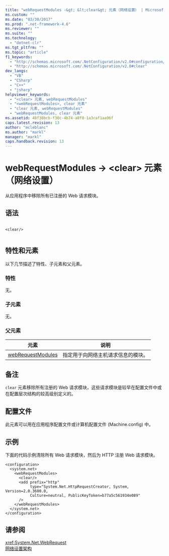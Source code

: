```yaml
---
title: "webRequestModules -&gt; &lt;clear&gt; 元素（网络设置） | Microsoft Docs"
ms.custom: ""
ms.date: "03/30/2017"
ms.prod: ".net-framework-4.6"
ms.reviewer: ""
ms.suite: ""
ms.technology: 
  - "dotnet-clr"
ms.tgt_pltfrm: ""
ms.topic: "article"
f1_keywords: 
  - "http://schemas.microsoft.com/.NetConfiguration/v2.0#configuration/system.net/webRequestModules/clear"
  - "http://schemas.microsoft.com/.NetConfiguration/v2.0#clear"
dev_langs: 
  - "VB"
  - "CSharp"
  - "C++"
  - "jsharp"
helpviewer_keywords: 
  - "<clear> 元素, webRequestModules"
  - "<webRequestModules>, clear 元素"
  - "clear 元素, webRequestModules"
  - "webRequestModules, clear 元素"
ms.assetid: 48f38bcb-f30c-4b74-a8f0-1a3caf1aa96f
caps.latest.revision: 13
author: "mcleblanc"
ms.author: "markl"
manager: "markl"
caps.handback.revision: 13
---
```

# webRequestModules -&gt; &lt;clear&gt; 元素（网络设置）
从应用程序中移除所有已注册的 Web 请求模块。  
  
## 语法  
  
```  
  
<clear/>  
  
```  
  
## 特性和元素  
 以下几节描述了特性、子元素和父元素。  
  
### 特性  
 无。  
  
### 子元素  
 无。  
  
### 父元素  
  
|**元素**|**说明**|  
|------------|------------|  
|[webRequestModules](../../../../../docs/framework/configure-apps/file-schema/network/webrequestmodules-element-network-settings.md)|指定用于向网络主机请求信息的模块。|  
  
## 备注  
 `clear` 元素移除所有注册的 Web 请求模块，这些请求模块是较早在配置文件中或在配置层次结构的较高级别定义的。  
  
## 配置文件  
 此元素可以用在应用程序配置文件或计算机配置文件 \(Machine.config\) 中。  
  
## 示例  
 下面的代码示例清除所有 Web 请求模块，然后为 HTTP 注册 Web 请求模块。  
  
```  
<configuration>  
  <system.net>  
    <webRequestModules>  
      <clear/>  
      <add prefix="http"  
           type="System.Net.HttpRequestCreator, System, Version=2.0.3600.0,  
           Culture=neutral, PublicKeyToken=b77a5c561934e089"  
      />  
    </webRequestModules>  
  </system.net>  
</configuration>  
```  
  
## 请参阅  
 <xref:System.Net.WebRequest>   
 [网络设置架构](../../../../../docs/framework/configure-apps/file-schema/network/index.md)